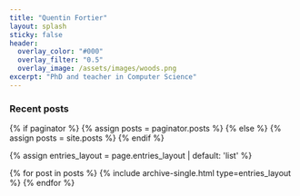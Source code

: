 ```yaml
---
title: "Quentin Fortier"
layout: splash
sticky: false
header:
  overlay_color: "#000"
  overlay_filter: "0.5"
  overlay_image: /assets/images/woods.png
excerpt: "PhD and teacher in Computer Science"  
---
```


<link rel="stylesheet" href="https://unpkg.com/octicons@4.4.0/build/font/octicons.css">
<!-- <link rel="stylesheet" href="https://unpkg.com/github-activity-feed@latest/dist/github-activity.min.css"> -->

<!-- <script type="text/javascript" src="https://unpkg.com/mustache@4.2.0/mustache.min.js"></script> -->
<!-- <script type="text/javascript" src="https://unpkg.com/github-activity-feed@latest/dist/github-activity.min.js"></script> -->

<!-- <center>
  <img src="/assets/images/qf.png" style="max-width: 180px; border-radius: 50%;" alt="Quentin Fortier"> 
  <div class="half-line"><br></div>
</center> -->

<h3 class="archive__subtitle">Recent posts</h3>
{% if paginator %}
  {% assign posts = paginator.posts %}
{% else %}
  {% assign posts = site.posts %}
{% endif %}

{% assign entries_layout = page.entries_layout | default: 'list' %}
<div class="entries-{{ entries_layout }}">
  {% for post in posts %}
    {% include archive-single.html type=entries_layout %}
  {% endfor %}
</div>

<!-- <div id="feed"></div>

<script type="text/javascript">
GitHubActivity.feed({
  username: "fortierq",
  //repository: "your-repo", // optional
  selector: "#feed",
  limit: 5,
});
</script> -->
